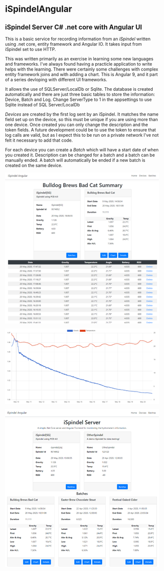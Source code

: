 ﻿# iSpindelAngular
## iSpindel Server C# .net core with Angular UI

This is a basic service for recording information from an *iSpindel* written using .net core, entity framework and Angular IO.
It takes input from iSpindel set to use HTTP.

This was written primarily as an exercise in learning some new languages and frameworks.
I've always found having a practicle application to write helps with the learning.
There were certainly some challenges with complex entity framework joins and with adding a chart.
This is Angular 9, and it part of a series devloping with different UI frameworks.

It allows the use of SQLServer/LocalDb or Sqlite.
The database is created automatically and there are just three basic tables to store the information: Device, Batch and Log.
Change ServerType to 1 in the appsettings to use Sqlite instead of SQL Server/LocalDb

*Devices* are created by the first log sent by an iSpindel.
It matches the name field set up on the device, so this must be unique if you are using more than one device.
Once created you can only change the description and the token fields.
A future development could be to use the token to ensure that log calls are valid,
but as I expect this to be run on a private network I've not felt it necessary to add that code.

For each device you can create a *Batch* which will have a start date of when you created it.
Description can be changed for a batch and a batch can be manually ended.
A batch will automatically be ended if a new batch is created on the same device.

 ![Batch Detail Image](wwwroot/Images/ExampleBatchDetail.png)
 
 ![Batch Detail Image](wwwroot/Images/ExampleBatchChart.png)
 
 ![Home Page Image](wwwroot/Images/ExampleHomePage.png)
